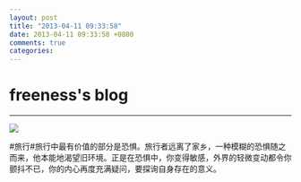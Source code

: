 ```yaml
---
layout: post
title: "2013-04-11 09:33:58"
date: 2013-04-11 09:33:58 +0800
comments: true
categories: 
---
```


# freeness's blog

----------

![](http://okqmqrbgo.bkt.clouddn.com/201304110933581.jpg)

>
\#旅行\#旅行中最有价值的部分是恐惧。旅行者远离了家乡，一种模糊的恐惧随之而来，他本能地渴望旧环境。正是在恐惧中，你变得敏感，外界的轻微变动都令你颤抖不已，你的内心再度充满疑问，要探询自身存在的意义。